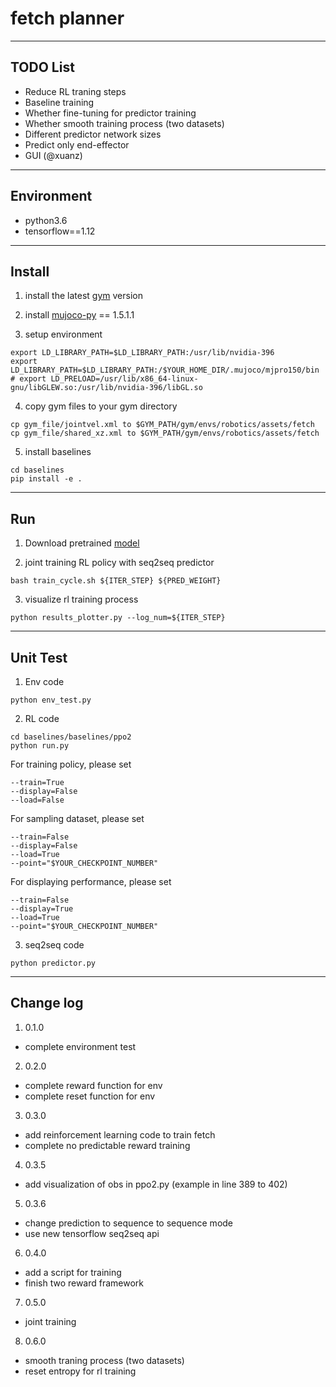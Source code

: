 # fetch planner

---
## TODO List
+ Reduce RL traning steps
+ Baseline training
+ Whether fine-tuning for predictor training
+ Whether smooth training process (two datasets)
+ Different predictor network sizes
+ Predict only end-effector
+ GUI (@xuanz)

---
## Environment

* python3.6
* tensorflow==1.12

---
## Install
1. install the latest [gym](https://github.com/openai/gym)
 version

2. install [mujoco-py](https://github.com/openai/mujoco-py#obtaining-the-binaries-and-license-key) == 1.5.1.1

3. setup environment
``` shell
export LD_LIBRARY_PATH=$LD_LIBRARY_PATH:/usr/lib/nvidia-396
export LD_LIBRARY_PATH=$LD_LIBRARY_PATH:/$YOUR_HOME_DIR/.mujoco/mjpro150/bin
# export LD_PRELOAD=/usr/lib/x86_64-linux-gnu/libGLEW.so:/usr/lib/nvidia-396/libGL.so
```

4. copy gym files to your gym directory
``` shell
cp gym_file/jointvel.xml to $GYM_PATH/gym/envs/robotics/assets/fetch
cp gym_file/shared_xz.xml to $GYM_PATH/gym/envs/robotics/assets/fetch
```

5. install baselines
``` shell
cd baselines
pip install -e .
```

---

## Run
1. Download pretrained [model](https://www.dropbox.com/s/xngkz330rnw70f8/models.zip?dl=0)

2. joint training RL policy with seq2seq predictor
``` shell
bash train_cycle.sh ${ITER_STEP} ${PRED_WEIGHT}
``` 

3. visualize rl training process
``` shell
python results_plotter.py --log_num=${ITER_STEP}
```

---
## Unit Test
1. Env code
``` shell
python env_test.py
```

2. RL code
``` shell
cd baselines/baselines/ppo2
python run.py 
```

For training policy, please set
``` shell
--train=True
--display=False
--load=False
```

For sampling dataset, please set
``` shell
--train=False
--display=False
--load=True
--point="$YOUR_CHECKPOINT_NUMBER"
```

For displaying performance, please set
``` shell
--train=False
--display=True
--load=True
--point="$YOUR_CHECKPOINT_NUMBER"
```

3. seq2seq code
``` shell
python predictor.py
```

---
## Change log
1. 0.1.0
* complete environment test

2. 0.2.0
* complete reward function for env
* complete reset function for env

3. 0.3.0
* add reinforcement learning code to train fetch
* complete no predictable reward training

4. 0.3.5
* add visualization of obs in ppo2.py (example in line 389 to 402)

5. 0.3.6
* change prediction to sequence to sequence mode
* use new tensorflow seq2seq api

6. 0.4.0
* add a script for training
* finish two reward framework

7. 0.5.0
* joint training

8. 0.6.0
* smooth traning process (two datasets)
* reset entropy for rl training